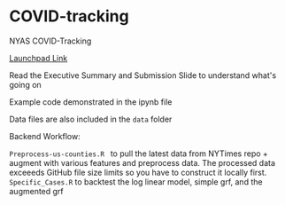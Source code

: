 # COVID-tracking
NYAS COVID-Tracking

[Launchpad Link](https://joinlaunchpad.com/#/projects/1682/an-algorithm-to-detect-community-outbreak-of-covid-19)

Read the Executive Summary and Submission Slide to understand what's going on

Example code demonstrated in the ipynb file

Data files are also included in the ```data``` folder

Backend Workflow:

```Preprocess-us-counties.R ``` to pull the latest data from NYTimes repo + augment with various features and preprocess data. The processed data exceeeds GitHub file size limits so you have to construct it locally first.   
```Specific_Cases.R``` to backtest the log linear model, simple grf, and the augmented grf